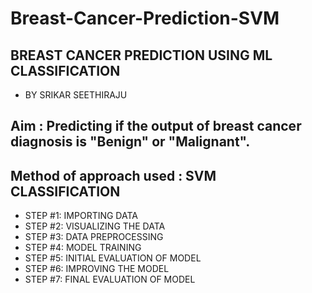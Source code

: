 # Breast-Cancer-Prediction-SVM

## BREAST CANCER PREDICTION USING ML CLASSIFICATION
  - BY SRIKAR SEETHIRAJU

## Aim : Predicting if the output of breast cancer diagnosis is "Benign" or "Malignant".

## Method of approach used : SVM CLASSIFICATION
  - STEP #1: IMPORTING DATA
  - STEP #2: VISUALIZING THE DATA
  - STEP #3: DATA PREPROCESSING
  - STEP #4: MODEL TRAINING
  - STEP #5: INITIAL EVALUATION OF MODEL
  - STEP #6: IMPROVING THE MODEL
  - STEP #7: FINAL EVALUATION OF MODEL
